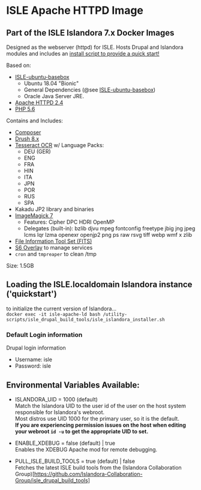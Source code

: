 # ISLE Apache HTTPD Image

## Part of the ISLE Islandora 7.x Docker Images
Designed as the webserver (httpd) for ISLE. Hosts Drupal and Islandora modules and includes an [install script to provide a quick start!](#loading-the-islelocaldomain-islandora-instance-quickstart)

Based on:  
  - [ISLE-ubuntu-basebox](https://hub.docker.com/r/benjaminrosner/isle-ubuntu-basebox/)
    - Ubuntu 18.04 "Bionic"
    - General Dependencies (@see [ISLE-ubuntu-basebox](https://hub.docker.com/r/benjaminrosner/isle-ubuntu-basebox/))
    - Oracle Java Server JRE.
  - [Apache HTTPD 2.4](https://httpd.apache.org/)
  - [PHP 5.6](https://www.php.net/)

Contains and Includes:
  - [Composer](https://getcomposer.org)
  - [Drush 8.x](https://www.drush.org/)
  - [Tesseract OCR](https://github.com/tesseract-ocr) w/ Language Packs:
    - DEU (GER)
    - ENG
    - FRA
    - HIN
    - ITA
    - JPN
    - POR
    - RUS
    - SPA
  - Kakadu JP2 library and binaries
  - [ImageMagick 7](https://www.imagemagick.org/)
    - Features: Cipher DPC HDRI OpenMP 
    - Delegates (built-in): bzlib djvu mpeg fontconfig freetype jbig jng jpeg lcms lqr lzma openexr openjp2 png ps raw rsvg tiff webp wmf x zlib
  - [File Information Tool Set (FITS)](https://projects.iq.harvard.edu/fits/home)
  - [S6 Overlay](https://github.com/just-containers/s6-overlay) to manage services  
  - `cron` and `tmpreaper` to clean /tmp

Size: 1.5GB

## Loading the ISLE.localdomain Islandora instance ('quickstart')

to initialize the current version of Islandora...  
`docker exec -it isle-apache-ld bash /utility-scripts/isle_drupal_build_tools/isle_islandora_installer.sh`

### Default Login information

Drupal login information 
  - Username: isle
  - Password: isle

## Environmental Variables Available:

  - ISLANDORA_UID = 1000 (default)  
Match the Islandora UID to the user id of the user on the host system responsible for Islandora's webroot.  
Most distros use UID 1000 for the primary user, so it is the default.  
**If you are experiencing permission issues on the host when editing your webroot `id -u` to get the appropriate UID to set.**

  - ENABLE_XDEBUG = false (default) | true  
Enables the XDEBUG Apache mod for remote debugging.

  - PULL_ISLE_BUILD_TOOLS = true (default) | false  
Fetches the latest ISLE build tools from the (Islandora Collaboration Group)[https://github.com/Islandora-Collaboration-Group/isle_drupal_build_tools]